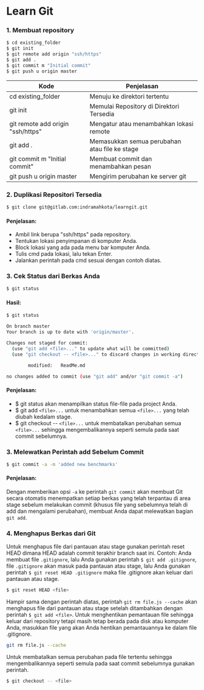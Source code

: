 # Learn Git

### 1. Membuat repository

```sh
$ cd existing_folder
$ git init
$ git remote add origin "ssh/https"
$ git add .
$ git commit m "Initial commit"
$ git push u origin master
```

| Kode | Penjelasan |
| ------ | ------ |
| cd existing_folder | Menuju ke direktori tertentu |
| git init | Memulai Repository di Direktori Tersedia |
| git remote add origin "ssh/https" | Mengatur atau menambahkan lokasi remote |
| git add . | Memasukkan semua perubahan atau file ke stage |
| git commit m "Initial commit" | Membuat commit dan menambahkan pesan |
| git push u origin master | Mengirim perubahan ke server git |

### 2. Duplikasi Repositori Tersedia

```sh
$ git clone git@gitlab.com:indramahkota/learngit.git
```

#### Penjelasan:
* Ambil link berupa "ssh/https" pada repository.
* Tentukan lokasi penyimpanan di komputer Anda.
* Block lokasi yang ada pada menu bar komputer Anda.
* Tulis cmd pada lokasi, lalu tekan Enter.
* Jalankan perintah pada cmd sesuai dengan contoh diatas.

### 3. Cek Status dari Berkas Anda

```sh
$ git status
```

#### Hasil:

```sh
$ git status

On branch master
Your branch is up to date with 'origin/master'.

Changes not staged for commit:
  (use "git add <file>..." to update what will be committed)
  (use "git checkout -- <file>..." to discard changes in working directory)

        modified:   ReadMe.md

no changes added to commit (use "git add" and/or "git commit -a")
```

#### Penjelasan:
* $ git status akan menampilkan status file-file pada project Anda.
* $ git add ``<file>...`` untuk menambahkan semua ``<file>...`` yang telah diubah kedalam stage.
* $ git checkout -- ``<file>...`` untuk membatalkan perubahan semua ``<file>...`` sehingga mengembalikannya seperti semula pada saat commit sebelumnya.

### 3. Melewatkan Perintah add Sebelum Commit

```sh
$ git commit -a -m 'added new benchmarks'
```

#### Penjelasan:
Dengan memberikan opsi ``-a`` ke perintah ``git commit`` akan membuat Git secara otomatis menempatkan setiap berkas yang telah terpantau di area stage sebelum melakukan commit (khusus file yang sebelumnya telah di add dan mengalami perubahan), membuat Anda dapat melewatkan bagian ``git add``.

### 4. Menghapus Berkas dari Git

Untuk menghapus file dari pantauan atau stage gunakan perintah reset HEAD dimana HEAD adalah commit terakhir branch saat ini. Contoh: Anda membuat file ``.gitignore``, lalu Anda gunakan perintah ``$ git add .gitignore``, file ``.gitignore`` akan masuk pada pantauan atau stage, lalu Anda gunakan perintah ``$ git reset HEAD .gitignore`` maka file .gitignore akan keluar dari pantauan atau stage.

```sh
$ git reset HEAD <file>
```

Hampir sama dengan perintah diatas, perintah ``git rm file.js --cache`` akan menghapus file dari pantauan atau stage setelah ditambahkan dengan perintah ``$ git add <file>``. Untuk menghentikan pemantauan file sehingga keluar dari repository tetapi masih tetap berada pada disk atau komputer Anda, masukkan file yang akan Anda hentikan pemantauannya ke dalam file .gitignore.

```sh
git rm file.js --cache
```

Untuk membatalkan semua perubahan pada file tertentu sehingga mengembalikannya seperti semula pada saat commit sebelumnya gunakan perintah.

```sh
$ git checkout -- <file>
```